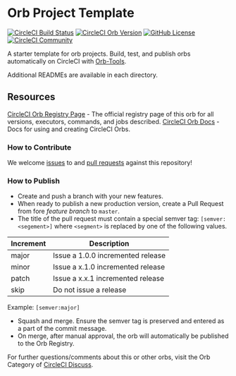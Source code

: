 # Orb Project Template

[![CircleCI Build Status](https://circleci.com/gh/hccwebapps/hcc-ci-utils.svg?style=shield "CircleCI Build Status")](https://circleci.com/gh/hccwebapps/hcc-ci-utils) [![CircleCI Orb Version](https://img.shields.io/badge/endpoint.svg?url=https://badges.circleci.io/orb/hccwebapps/hcc-ci-utilss)](https://circleci.com/orbs/registry/orb/hccwebapps/hcc-ci-utils) [![GitHub License](https://img.shields.io/badge/license-MIT-lightgrey.svg)](https://raw.githubusercontent.com/hccwebapps/hcc-ci-utils/master/LICENSE) [![CircleCI Community](https://img.shields.io/badge/community-CircleCI%20Discuss-343434.svg)](https://discuss.circleci.com/c/ecosystem/orbs)



A starter template for orb projects. Build, test, and publish orbs automatically on CircleCI with [Orb-Tools](https://circleci.com/orbs/registry/orb/circleci/orb-tools).

Additional READMEs are available in each directory.



## Resources

[CircleCI Orb Registry Page](https://circleci.com/orbs/registry/orb/hccwebapps/hcc-ci-utils) - The official registry page of this orb for all versions, executors, commands, and jobs described.
[CircleCI Orb Docs](https://circleci.com/docs/2.0/orb-intro/#section=configuration) - Docs for using and creating CircleCI Orbs.

### How to Contribute

We welcome [issues](https://github.com/hccwebapps/hcc-ci-utils/issues) to and [pull requests](https://github.com/hccwebapps/hcc-ci-utils/pulls) against this repository!

### How to Publish
* Create and push a branch with your new features.
* When ready to publish a new production version, create a Pull Request from fore _feature branch_ to `master`.
* The title of the pull request must contain a special semver tag: `[semver:<segement>]` where `<segment>` is replaced by one of the following values.

| Increment | Description|
| ----------| -----------|
| major     | Issue a 1.0.0 incremented release|
| minor     | Issue a x.1.0 incremented release|
| patch     | Issue a x.x.1 incremented release|
| skip      | Do not issue a release|

Example: `[semver:major]`

* Squash and merge. Ensure the semver tag is preserved and entered as a part of the commit message.
* On merge, after manual approval, the orb will automatically be published to the Orb Registry.


For further questions/comments about this or other orbs, visit the Orb Category of [CircleCI Discuss](https://discuss.circleci.com/c/orbs).

